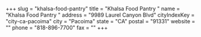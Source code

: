 +++
slug = "khalsa-food-pantry"
title = "Khalsa Food Pantry "
name = "Khalsa Food Pantry "
address = "9989 Laurel Canyon Blvd"
cityIndexKey = "city-ca-pacoima"
city = "Pacoima"
state = "CA"
postal = "91331"
website = ""
phone = "818-896-7700"
fax = ""
+++
